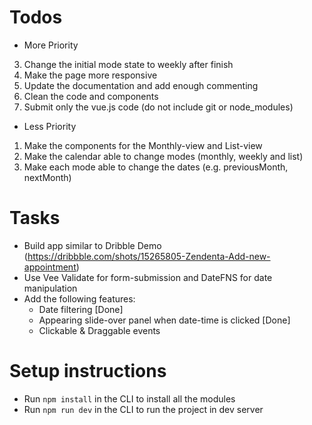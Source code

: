 # Todos
- More Priority
3. Change the initial mode state to weekly after finish
4. Make the page more responsive
5. Update the documentation and add enough commenting
6. Clean the code and components
7. Submit only the vue.js code (do not include git or node_modules)

- Less Priority
1. Make the components for the Monthly-view and List-view
2. Make the calendar able to change modes (monthly, weekly and list)
3. Make each mode able to change the dates (e.g. previousMonth, nextMonth)

# Tasks
- Build app similar to Dribble Demo (https://dribbble.com/shots/15265805-Zendenta-Add-new-appointment)
- Use Vee Validate for form-submission and DateFNS for date manipulation
- Add the following features:
   - Date filtering [Done]
   - Appearing slide-over panel when date-time is clicked [Done]
   - Clickable & Draggable events

# Setup instructions
- Run <code>npm install</code> in the CLI to install all the modules
- Run <code>npm run dev</code> in the CLI to run the project in dev server